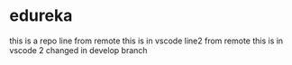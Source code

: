 # edureka
this is a repo
line from remote
this is in vscode 
line2 from remote
this is in vscode 2
changed in develop branch
